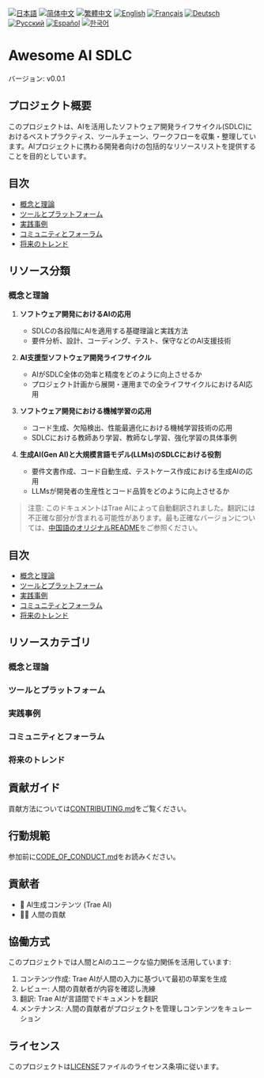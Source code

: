 [![日本語](https://cdnjs.cloudflare.com/ajax/libs/flag-icon-css/3.5.0/flags/4x3/jp.svg)](../../README.ja.md)
[![简体中文](https://cdnjs.cloudflare.com/ajax/libs/flag-icon-css/3.5.0/flags/4x3/cn.svg)](../../README.zh-CN.md)
[![繁體中文](https://cdnjs.cloudflare.com/ajax/libs/flag-icon-css/3.5.0/flags/4x3/tw.svg)](../../README.zh-TW.md)
[![English](https://cdnjs.cloudflare.com/ajax/libs/flag-icon-css/3.5.0/flags/4x3/us.svg)](../../README.en.md)
[![Français](https://cdnjs.cloudflare.com/ajax/libs/flag-icon-css/3.5.0/flags/4x3/fr.svg)](../../README.fr.md)
[![Deutsch](https://cdnjs.cloudflare.com/ajax/libs/flag-icon-css/3.5.0/flags/4x3/de.svg)](../../README.de.md)
[![Русский](https://cdnjs.cloudflare.com/ajax/libs/flag-icon-css/3.5.0/flags/4x3/ru.svg)](../../README.ru.md)
[![Español](https://cdnjs.cloudflare.com/ajax/libs/flag-icon-css/3.5.0/flags/4x3/es.svg)](../../README.es.md)
[![한국어](https://cdnjs.cloudflare.com/ajax/libs/flag-icon-css/3.5.0/flags/4x3/kr.svg)](../../README.ko.md)

# Awesome AI SDLC

バージョン: v0.0.1

## プロジェクト概要

このプロジェクトは、AIを活用したソフトウェア開発ライフサイクル(SDLC)におけるベストプラクティス、ツールチェーン、ワークフローを収集・整理しています。AIプロジェクトに携わる開発者向けの包括的なリソースリストを提供することを目的としています。

## 目次

- [概念と理論](#概念と理論)
- [ツールとプラットフォーム](#ツールとプラットフォーム)
- [実践事例](#実践事例)
- [コミュニティとフォーラム](#コミュニティとフォーラム)
- [将来のトレンド](#将来のトレンド)

## リソース分類

### 概念と理論

1. **ソフトウェア開発におけるAIの応用**
   - SDLCの各段階にAIを適用する基礎理論と実践方法
   - 要件分析、設計、コーディング、テスト、保守などのAI支援技術

2. **AI支援型ソフトウェア開発ライフサイクル**
   - AIがSDLC全体の効率と精度をどのように向上させるか
   - プロジェクト計画から展開・運用までの全ライフサイクルにおけるAI応用

3. **ソフトウェア開発における機械学習の応用**
   - コード生成、欠陥検出、性能最適化における機械学習技術の応用
   - SDLCにおける教師あり学習、教師なし学習、強化学習の具体事例

4. **生成AI(Gen AI)と大規模言語モデル(LLMs)のSDLCにおける役割**
   - 要件文書作成、コード自動生成、テストケース作成における生成AIの応用
   - LLMsが開発者の生産性とコード品質をどのように向上させるか

> 注意: このドキュメントはTrae AIによって自動翻訳されました。翻訳には不正確な部分が含まれる可能性があります。最も正確なバージョンについては、[中国語のオリジナルREADME](../../README.md)をご参照ください。

## 目次

- [概念と理論](#概念と理論)
- [ツールとプラットフォーム](#ツールとプラットフォーム)
- [実践事例](#実践事例)
- [コミュニティとフォーラム](#コミュニティとフォーラム)
- [将来のトレンド](#将来のトレンド)

## リソースカテゴリ

### 概念と理論

### ツールとプラットフォーム

### 実践事例

### コミュニティとフォーラム

### 将来のトレンド

## 貢献ガイド

貢献方法については[CONTRIBUTING.md](CONTRIBUTING.md)をご覧ください。

## 行動規範

参加前に[CODE_OF_CONDUCT.md](CODE_OF_CONDUCT.md)をお読みください。

## 貢献者

- 🤖 AI生成コンテンツ (Trae AI)
- 🧑‍💻 人間の貢献

## 協働方式

このプロジェクトでは人間とAIのユニークな協力関係を活用しています:
1. コンテンツ作成: Trae AIが人間の入力に基づいて最初の草案を生成
2. レビュー: 人間の貢献者が内容を確認し洗練
3. 翻訳: Trae AIが言語間でドキュメントを翻訳
4. メンテナンス: 人間の貢献者がプロジェクトを管理しコンテンツをキュレーション

## ライセンス

このプロジェクトは[LICENSE](LICENSE)ファイルのライセンス条項に従います。